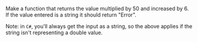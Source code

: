 Make a function that returns the value multiplied by 50 and increased by 6. If the value entered is a string it should return "Error".

Note: in `C#`, you'll always get the input as a string, so the above applies if the string isn't representing a double value.